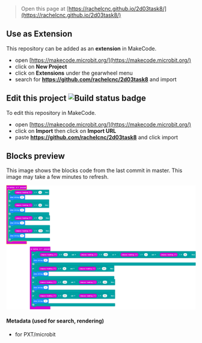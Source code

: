 
> Open this page at [https://rachelcnc.github.io/2d03task8/](https://rachelcnc.github.io/2d03task8/)

## Use as Extension

This repository can be added as an **extension** in MakeCode.

* open [https://makecode.microbit.org/](https://makecode.microbit.org/)
* click on **New Project**
* click on **Extensions** under the gearwheel menu
* search for **https://github.com/rachelcnc/2d03task8** and import

## Edit this project ![Build status badge](https://github.com/rachelcnc/2d03task8/workflows/MakeCode/badge.svg)

To edit this repository in MakeCode.

* open [https://makecode.microbit.org/](https://makecode.microbit.org/)
* click on **Import** then click on **Import URL**
* paste **https://github.com/rachelcnc/2d03task8** and click import

## Blocks preview

This image shows the blocks code from the last commit in master.
This image may take a few minutes to refresh.

![A rendered view of the blocks](https://github.com/rachelcnc/2d03task8/raw/master/.github/makecode/blocks.png)

#### Metadata (used for search, rendering)

* for PXT/microbit
<script src="https://makecode.com/gh-pages-embed.js"></script><script>makeCodeRender("{{ site.makecode.home_url }}", "{{ site.github.owner_name }}/{{ site.github.repository_name }}");</script>
